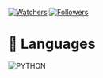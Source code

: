 [![Watchers](https://img.shields.io/github/watchers/badges/shields?style=social)](https://img.shields.io/github/watchers/badges/shields?style=social) [![Followers](https://img.shields.io/github/followers/h7eona?style=social)](https://img.shields.io/github/followers/h7eona?style=social)

# 📌 Languages
![PYTHON](https://img.shields.io/badge/PYTHON-%E2%98%85%E2%98%85%E2%98%85%E2%98%85%E2%98%86-0696D7?style=flat-square&logo=Python&logoColor=white)
